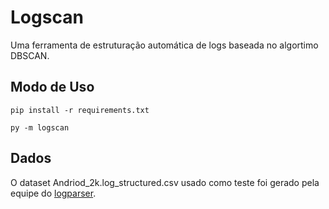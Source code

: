 # Logscan
Uma ferramenta de estruturação automática de logs baseada no algortimo DBSCAN.

## Modo de Uso

```
pip install -r requirements.txt
```
```
py -m logscan
```

## Dados
O dataset Andriod_2k.log_structured.csv usado como teste foi gerado pela equipe do [logparser](https://github.com/logpai/logparser).